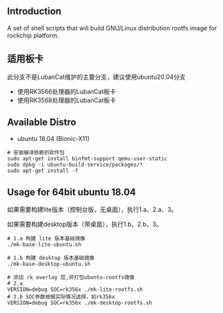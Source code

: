 ## Introduction

A set of shell scripts that will build GNU/Linux distribution rootfs image
for rockchip platform.

## 适用板卡

此分支不是LubanCat维护的主要分支，建议使用ubuntu20.04分支

- 使用RK3566处理器的LubanCat板卡
- 使用RK3568处理器的LubanCat板卡

## Available Distro

* ubuntu 18.04 (Bionic-X11)

```
# 安装编译依赖的软件包
sudo apt-get install binfmt-support qemu-user-static
sudo dpkg -i ubuntu-build-service/packages/*
sudo apt-get install -f
```

## Usage for 64bit ubuntu 18.04

如果需要构建lite版本（控制台版，无桌面），执行1.a、2.a、3。

如果需要构建desktop版本（带桌面），执行1.b、2.b、3。

```
# 1.a 构建 lite 版本基础镜像
./mk-base-lite-ubuntu.sh

# 1.b 构建 desktop 版本基础镜像
./mk-base-desktop-ubuntu.sh

# 添加 rk overlay 层,并打包ubuntu-rootfs镜像
# 2.a
VERSION=debug SOC=rk356x ./mk-lite-rootfs.sh
# 2.b SOC参数根据实际情况选择，如rk356x
VERSION=debug SOC=rk356x ./mk-desktop-rootfs.sh

```
